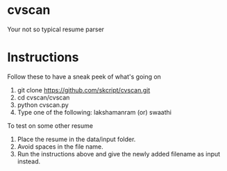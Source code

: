 # cvscan
Your not so typical resume parser


Instructions
========
Follow these to have a sneak peek of what's going on  
1. git clone https://github.com/skcript/cvscan.git  
2. cd cvscan/cvscan  
3. python cvscan.py  
4. Type one of the following: lakshamanram (or) swaathi  

To test on some other resume  
1. Place the resume in the data/input folder.  
2. Avoid spaces in the file name.  
3. Run the instructions above and give the newly added filename as input instead.  
